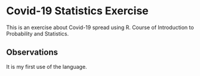 # Covid-19 Statistics Exercise

This is an exercise about Covid-19 spread using R. Course of Introduction to Probability and Statistics.

## Observations

It is my first use of the language.

